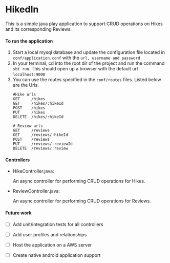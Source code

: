 # HikedIn

This is a simple java play application to support CRUD operations on Hikes and its corresponding Reviews.

#### To run the application

1.  Start a local mysql database and update the configuration file located in `conf/application.conf` with the `url, username and password`
2.  In your terminal, cd into the root dir of the project and run the command `sbt run`. This should open up a browser with the default url `localhost:9000`
3.  You can use the routes specified in the `conf/routes` files. Listed below are the Urls.
    ```
    #Hike urls
    GET     /hikes
    GET     /hikes/:hikeId
    POST    /hikes
    PUT     /hikes
    DELETE  /hikes/:hikeId

    # Review urls
    GET     /reviews
    GET     /reviews/:hikeId
    POST    /reviews
    PUT     /reviews/:reviewId
    DELETE  /reviews/:review
    ```


#### Controllers

- HikeController.java:

  An async controller for performing CRUD operations for Hikes.

- ReviewController.java:

  An async controller for performing CRUD operations for Reviews.

#### Future work

- [ ] Add unit/integration tests for all controllers
- [ ] Add user profiles and relationships
- [ ] Host the application on a AWS server
- [ ] Create native android application support

